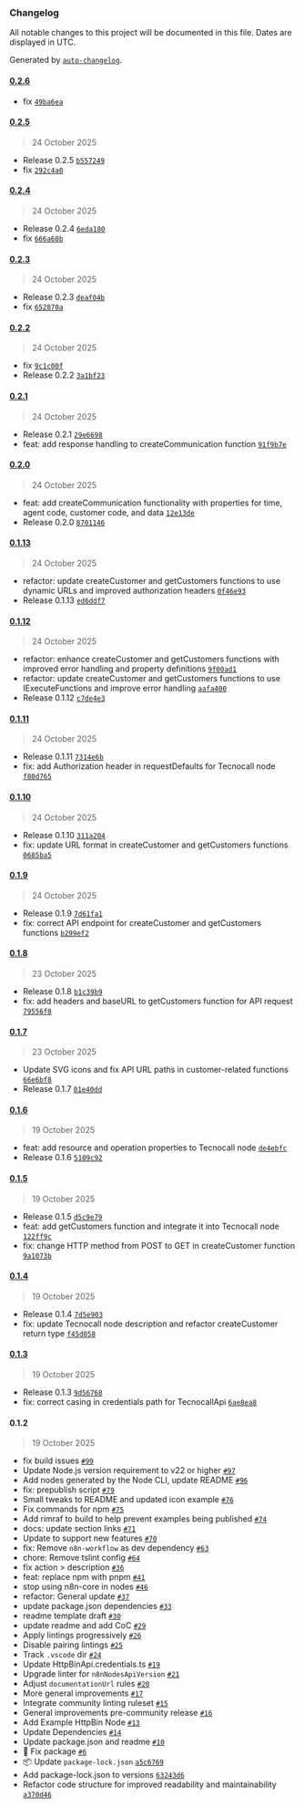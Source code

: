 ### Changelog

All notable changes to this project will be documented in this file. Dates are displayed in UTC.

Generated by [`auto-changelog`](https://github.com/CookPete/auto-changelog).

#### [0.2.6](https://github.com/Pixlink-Team/n8n-nodes-tecnocall/compare/0.2.5...0.2.6)

- fix [`49ba6ea`](https://github.com/Pixlink-Team/n8n-nodes-tecnocall/commit/49ba6ea72d66edcce84ee124421d59e0c66a4811)

#### [0.2.5](https://github.com/Pixlink-Team/n8n-nodes-tecnocall/compare/0.2.4...0.2.5)

> 24 October 2025

- Release 0.2.5 [`b557249`](https://github.com/Pixlink-Team/n8n-nodes-tecnocall/commit/b5572490e8911c8def1f949886643650b14c63a4)
- fix [`292c4a0`](https://github.com/Pixlink-Team/n8n-nodes-tecnocall/commit/292c4a09e9f08533416a6520a762c2764d569322)

#### [0.2.4](https://github.com/Pixlink-Team/n8n-nodes-tecnocall/compare/0.2.3...0.2.4)

> 24 October 2025

- Release 0.2.4 [`6eda180`](https://github.com/Pixlink-Team/n8n-nodes-tecnocall/commit/6eda1801551ad21b45b992b2a1437638783e4a74)
- fix [`666a60b`](https://github.com/Pixlink-Team/n8n-nodes-tecnocall/commit/666a60bb2b80a0996f79947ac3c0704e5cd65600)

#### [0.2.3](https://github.com/Pixlink-Team/n8n-nodes-tecnocall/compare/0.2.2...0.2.3)

> 24 October 2025

- Release 0.2.3 [`deaf04b`](https://github.com/Pixlink-Team/n8n-nodes-tecnocall/commit/deaf04b821dd9a3e165e85113a2d6bfa0011142e)
- fix [`652870a`](https://github.com/Pixlink-Team/n8n-nodes-tecnocall/commit/652870af646e839753c80427962e51449b458d44)

#### [0.2.2](https://github.com/Pixlink-Team/n8n-nodes-tecnocall/compare/0.2.1...0.2.2)

> 24 October 2025

- fix [`9c1c00f`](https://github.com/Pixlink-Team/n8n-nodes-tecnocall/commit/9c1c00fbb42cd231d8c7af04e2da7af439725b82)
- Release 0.2.2 [`3a1bf23`](https://github.com/Pixlink-Team/n8n-nodes-tecnocall/commit/3a1bf2375111de0c2f0b17402e895eb3c8b78b37)

#### [0.2.1](https://github.com/Pixlink-Team/n8n-nodes-tecnocall/compare/0.2.0...0.2.1)

> 24 October 2025

- Release 0.2.1 [`29e6698`](https://github.com/Pixlink-Team/n8n-nodes-tecnocall/commit/29e6698185a9171f99125fb1c7891e1f80c53622)
- feat: add response handling to createCommunication function [`91f9b7e`](https://github.com/Pixlink-Team/n8n-nodes-tecnocall/commit/91f9b7e394c31b1a0892768bcf464740be373867)

#### [0.2.0](https://github.com/Pixlink-Team/n8n-nodes-tecnocall/compare/0.1.13...0.2.0)

> 24 October 2025

- feat: add createCommunication functionality with properties for time, agent code, customer code, and data [`12e13de`](https://github.com/Pixlink-Team/n8n-nodes-tecnocall/commit/12e13de0c9821c7a5eb5fceefc766d4f8a0aed60)
- Release 0.2.0 [`8701146`](https://github.com/Pixlink-Team/n8n-nodes-tecnocall/commit/87011461f825e7adc8b8fe29daf0e085076c2cb3)

#### [0.1.13](https://github.com/Pixlink-Team/n8n-nodes-tecnocall/compare/0.1.12...0.1.13)

> 24 October 2025

- refactor: update createCustomer and getCustomers functions to use dynamic URLs and improved authorization headers [`0f46e93`](https://github.com/Pixlink-Team/n8n-nodes-tecnocall/commit/0f46e93a4d501d5e3fa01bd510b006f9cc24bdd7)
- Release 0.1.13 [`ed6ddf7`](https://github.com/Pixlink-Team/n8n-nodes-tecnocall/commit/ed6ddf783c1e1dfe4228346e92fcc59f21504c99)

#### [0.1.12](https://github.com/Pixlink-Team/n8n-nodes-tecnocall/compare/0.1.11...0.1.12)

> 24 October 2025

- refactor: enhance createCustomer and getCustomers functions with improved error handling and property definitions [`9f00ad1`](https://github.com/Pixlink-Team/n8n-nodes-tecnocall/commit/9f00ad1a55b0695aa8118dc7bac9c51cdc3f8c25)
- refactor: update createCustomer and getCustomers functions to use IExecuteFunctions and improve error handling [`aafa400`](https://github.com/Pixlink-Team/n8n-nodes-tecnocall/commit/aafa400a4323fb6303dfe3004cc9f7fd61bf0ab7)
- Release 0.1.12 [`c7de4e3`](https://github.com/Pixlink-Team/n8n-nodes-tecnocall/commit/c7de4e3782fdd2ba0772f82f79909e774fac6350)

#### [0.1.11](https://github.com/Pixlink-Team/n8n-nodes-tecnocall/compare/0.1.10...0.1.11)

> 24 October 2025

- Release 0.1.11 [`7314e6b`](https://github.com/Pixlink-Team/n8n-nodes-tecnocall/commit/7314e6b1334c89e5d80fa71660fce6daa4760c85)
- fix: add Authorization header in requestDefaults for Tecnocall node [`f80d765`](https://github.com/Pixlink-Team/n8n-nodes-tecnocall/commit/f80d76502663ab3dbfaf2375f45b6e41e37d9021)

#### [0.1.10](https://github.com/Pixlink-Team/n8n-nodes-tecnocall/compare/0.1.9...0.1.10)

> 24 October 2025

- Release 0.1.10 [`311a204`](https://github.com/Pixlink-Team/n8n-nodes-tecnocall/commit/311a204b3005ceecdd90f8890c3ab0b737cf405f)
- fix: update URL format in createCustomer and getCustomers functions [`0685ba5`](https://github.com/Pixlink-Team/n8n-nodes-tecnocall/commit/0685ba51c6fbbabdb500322fb0c188a0f6d22e18)

#### [0.1.9](https://github.com/Pixlink-Team/n8n-nodes-tecnocall/compare/0.1.8...0.1.9)

> 24 October 2025

- Release 0.1.9 [`7d61fa1`](https://github.com/Pixlink-Team/n8n-nodes-tecnocall/commit/7d61fa107be34b31532387634e5b0c6e01565fa6)
- fix: correct API endpoint for createCustomer and getCustomers functions [`b299ef2`](https://github.com/Pixlink-Team/n8n-nodes-tecnocall/commit/b299ef2cfc11aa41942ddefa92ffa58f75ac9e81)

#### [0.1.8](https://github.com/Pixlink-Team/n8n-nodes-tecnocall/compare/0.1.7...0.1.8)

> 23 October 2025

- Release 0.1.8 [`b1c39b9`](https://github.com/Pixlink-Team/n8n-nodes-tecnocall/commit/b1c39b95bf69abbca5de595acd76e826b9c778cf)
- fix: add headers and baseURL to getCustomers function for API request [`79556f8`](https://github.com/Pixlink-Team/n8n-nodes-tecnocall/commit/79556f813e0d96eb90b04d3caf130f45b0595d0b)

#### [0.1.7](https://github.com/Pixlink-Team/n8n-nodes-tecnocall/compare/0.1.6...0.1.7)

> 23 October 2025

- Update SVG icons and fix API URL paths in customer-related functions [`66e6bf8`](https://github.com/Pixlink-Team/n8n-nodes-tecnocall/commit/66e6bf87637088ef91539d1ac07c8ba8ea368655)
- Release 0.1.7 [`01e40dd`](https://github.com/Pixlink-Team/n8n-nodes-tecnocall/commit/01e40dd72e52f689e6f02b8d3fa9e79fbd02fa96)

#### [0.1.6](https://github.com/Pixlink-Team/n8n-nodes-tecnocall/compare/0.1.5...0.1.6)

> 19 October 2025

- feat: add resource and operation properties to Tecnocall node [`de4ebfc`](https://github.com/Pixlink-Team/n8n-nodes-tecnocall/commit/de4ebfc2cc0d3916cc25d45d0d55041666c5f771)
- Release 0.1.6 [`5109c92`](https://github.com/Pixlink-Team/n8n-nodes-tecnocall/commit/5109c92d305a5610eb1bc27514e2bdc8976659fc)

#### [0.1.5](https://github.com/Pixlink-Team/n8n-nodes-tecnocall/compare/0.1.4...0.1.5)

> 19 October 2025

- Release 0.1.5 [`d5c9e79`](https://github.com/Pixlink-Team/n8n-nodes-tecnocall/commit/d5c9e7920ca774106882b2122cd2de7b89bbb015)
- feat: add getCustomers function and integrate it into Tecnocall node [`122ff9c`](https://github.com/Pixlink-Team/n8n-nodes-tecnocall/commit/122ff9ca65cc4b4bf42561eb8586c0662239c1fc)
- fix: change HTTP method from POST to GET in createCustomer function [`9a1073b`](https://github.com/Pixlink-Team/n8n-nodes-tecnocall/commit/9a1073be998a2d66a6c807c6c038bbb8c2febe56)

#### [0.1.4](https://github.com/Pixlink-Team/n8n-nodes-tecnocall/compare/0.1.3...0.1.4)

> 19 October 2025

- Release 0.1.4 [`7d5e903`](https://github.com/Pixlink-Team/n8n-nodes-tecnocall/commit/7d5e903fd9577c03b68f87f11c56a433684d289e)
- fix: update Tecnocall node description and refactor createCustomer return type [`f45d058`](https://github.com/Pixlink-Team/n8n-nodes-tecnocall/commit/f45d0584e594bd6cdbc85fb6485645318a7074ea)

#### [0.1.3](https://github.com/Pixlink-Team/n8n-nodes-tecnocall/compare/0.1.2...0.1.3)

> 19 October 2025

- Release 0.1.3 [`9d56768`](https://github.com/Pixlink-Team/n8n-nodes-tecnocall/commit/9d56768ae189a0ca8049ced460cadc2bc229f8c4)
- fix: correct casing in credentials path for TecnocallApi [`6ae8ea8`](https://github.com/Pixlink-Team/n8n-nodes-tecnocall/commit/6ae8ea885da42e724af69de8e892c67a02142d1f)

#### 0.1.2

> 19 October 2025

- fix build issues [`#99`](https://github.com/Pixlink-Team/n8n-nodes-tecnocall/pull/99)
- Update Node.js version requirement to v22 or higher [`#97`](https://github.com/Pixlink-Team/n8n-nodes-tecnocall/pull/97)
- Add nodes generated by the Node CLI, update README [`#96`](https://github.com/Pixlink-Team/n8n-nodes-tecnocall/pull/96)
- fix: prepublish script [`#79`](https://github.com/Pixlink-Team/n8n-nodes-tecnocall/pull/79)
- Small tweaks to README and updated icon example [`#76`](https://github.com/Pixlink-Team/n8n-nodes-tecnocall/pull/76)
- Fix commands for npm [`#75`](https://github.com/Pixlink-Team/n8n-nodes-tecnocall/pull/75)
- Add rimraf to build to help prevent examples being published [`#74`](https://github.com/Pixlink-Team/n8n-nodes-tecnocall/pull/74)
- docs: update section links [`#71`](https://github.com/Pixlink-Team/n8n-nodes-tecnocall/pull/71)
- Update to support new features [`#70`](https://github.com/Pixlink-Team/n8n-nodes-tecnocall/pull/70)
- fix: Remove `n8n-workflow` as dev dependency [`#63`](https://github.com/Pixlink-Team/n8n-nodes-tecnocall/pull/63)
- chore: Remove tslint config [`#64`](https://github.com/Pixlink-Team/n8n-nodes-tecnocall/pull/64)
- fix action &gt; description [`#36`](https://github.com/Pixlink-Team/n8n-nodes-tecnocall/pull/36)
- feat: replace npm with pnpm [`#41`](https://github.com/Pixlink-Team/n8n-nodes-tecnocall/pull/41)
- stop using n8n-core in nodes [`#46`](https://github.com/Pixlink-Team/n8n-nodes-tecnocall/pull/46)
- refactor: General update [`#37`](https://github.com/Pixlink-Team/n8n-nodes-tecnocall/pull/37)
- update package.json dependencies [`#33`](https://github.com/Pixlink-Team/n8n-nodes-tecnocall/pull/33)
- readme template draft [`#30`](https://github.com/Pixlink-Team/n8n-nodes-tecnocall/pull/30)
- update readme and add CoC [`#29`](https://github.com/Pixlink-Team/n8n-nodes-tecnocall/pull/29)
- Apply lintings progressively [`#26`](https://github.com/Pixlink-Team/n8n-nodes-tecnocall/pull/26)
- Disable pairing lintings [`#25`](https://github.com/Pixlink-Team/n8n-nodes-tecnocall/pull/25)
- Track `.vscode` dir [`#24`](https://github.com/Pixlink-Team/n8n-nodes-tecnocall/pull/24)
- Update HttpBinApi.credentials.ts [`#19`](https://github.com/Pixlink-Team/n8n-nodes-tecnocall/pull/19)
- Upgrade linter for `n8nNodesApiVersion` [`#21`](https://github.com/Pixlink-Team/n8n-nodes-tecnocall/pull/21)
- Adjust `documentationUrl` rules [`#20`](https://github.com/Pixlink-Team/n8n-nodes-tecnocall/pull/20)
- More general improvements [`#17`](https://github.com/Pixlink-Team/n8n-nodes-tecnocall/pull/17)
- Integrate community linting ruleset [`#15`](https://github.com/Pixlink-Team/n8n-nodes-tecnocall/pull/15)
- General improvements pre-community release [`#16`](https://github.com/Pixlink-Team/n8n-nodes-tecnocall/pull/16)
- Add Example HttpBin Node [`#13`](https://github.com/Pixlink-Team/n8n-nodes-tecnocall/pull/13)
- Update Dependencies [`#14`](https://github.com/Pixlink-Team/n8n-nodes-tecnocall/pull/14)
- Update package.json and readme [`#10`](https://github.com/Pixlink-Team/n8n-nodes-tecnocall/pull/10)
- :bug: Fix package [`#6`](https://github.com/Pixlink-Team/n8n-nodes-tecnocall/pull/6)
- :package: Update `package-lock.json` [`a5c6769`](https://github.com/Pixlink-Team/n8n-nodes-tecnocall/commit/a5c6769fa77071bc880922c0c81207f2a7b6e738)
- Add package-lock.json to versions [`63243d6`](https://github.com/Pixlink-Team/n8n-nodes-tecnocall/commit/63243d667e5ebb3da4011e2d269cd8829f13513a)
- Refactor code structure for improved readability and maintainability [`a370d46`](https://github.com/Pixlink-Team/n8n-nodes-tecnocall/commit/a370d466b9e7dea1a5ed68e5935ee111d708b36e)
